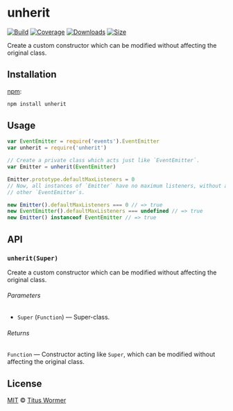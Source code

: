 # unherit

[![Build][build-badge]][build]
[![Coverage][coverage-badge]][coverage]
[![Downloads][downloads-badge]][downloads]
[![Size][size-badge]][size]

Create a custom constructor which can be modified without affecting the
original class.

## Installation

[npm][npm-install]:

```bash
npm install unherit
```

## Usage

```js
var EventEmitter = require('events').EventEmitter
var unherit = require('unherit')

// Create a private class which acts just like `EventEmitter`.
var Emitter = unherit(EventEmitter)

Emitter.prototype.defaultMaxListeners = 0
// Now, all instances of `Emitter` have no maximum listeners, without affecting
// other `EventEmitter`s.

new Emitter().defaultMaxListeners === 0 // => true
new EventEmitter().defaultMaxListeners === undefined // => true
new Emitter() instanceof EventEmitter // => true
```

## API

### `unherit(Super)`

Create a custom constructor which can be modified without affecting the
original class.

###### Parameters

*   `Super` (`Function`) — Super-class.

###### Returns

`Function` — Constructor acting like `Super`, which can be modified
without affecting the original class.

## License

[MIT][license] © [Titus Wormer][author]

<!-- Definitions -->

[build-badge]: https://img.shields.io/travis/wooorm/unherit.svg

[build]: https://travis-ci.org/wooorm/unherit

[coverage-badge]: https://img.shields.io/codecov/c/github/wooorm/unherit.svg

[coverage]: https://codecov.io/github/wooorm/unherit

[downloads-badge]: https://img.shields.io/npm/dm/unherit.svg

[downloads]: https://www.npmjs.com/package/unherit

[size-badge]: https://img.shields.io/bundlephobia/minzip/unherit.svg

[size]: https://bundlephobia.com/result?p=unherit

[npm-install]: https://docs.npmjs.com/cli/install

[license]: license

[author]: https://wooorm.com
